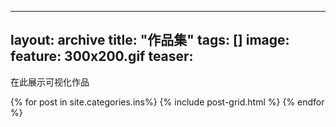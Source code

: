 ---
layout: archive
title: "作品集"
tags: []
image: 
  feature: 300x200.gif
  teaser:
 ---
 在此展示可视化作品
<div class="tiles">
{% for post in site.categories.ins%}
  {% include post-grid.html %}
{% endfor %}
</div>
